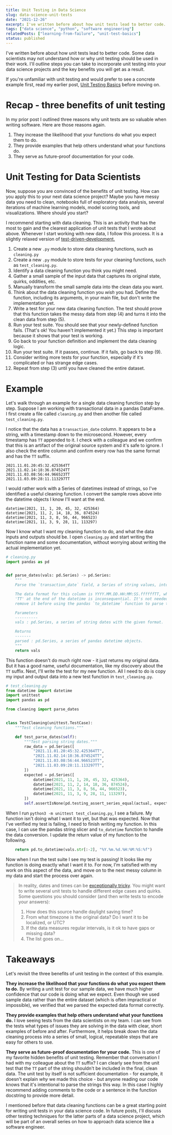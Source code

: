 ```yaml
---
title: Unit Testing in Data Science
slug: data-science-unit-tests
date: "2021-12-26"
excerpt: I've written before about how unit tests lead to better code. Some data scientists may not understand how or why unit testing should be used in their work. I'll outline steps you can take to incorporate unit testing into your data science projects and the key benefits you will get as a result.
tags: ["data science", "python", "software engineering"]
relatedPosts: ["learning-from-failure", "unit-test-basics"]
status: published
---
```


I've written before about how unit tests lead to better code. Some data scientists may not understand how or why unit testing should be used in their work. I'll outline steps you can take to incorporate unit testing into your data science projects and the key benefits you will get as a result.

If you're unfamiliar with unit testing and would prefer to see a concrete example first, read my earlier post, <a href="/unit-testing-basics">Unit Testing Basics</a> before moving on.

# Recap - three benefits of unit testing

In my prior post I outlined three reasons why unit tests are so valuable when writing software. Here are those reasons again.

1. They increase the likelihood that your functions do what you expect them to do.
2. They provide examples that help others understand what your functions do.
3. They serve as future-proof documentation for your code.

# Unit Testing for Data Scientists

Now, suppose you are convinced of the benefits of unit testing. How can you apply this to your next data science project? Maybe you have messy data you need to clean, notebooks full of exploratory data analysis, several iterations of machine learning models, model scoring tools, and visualizations. Where should you start?

I recommend starting with data cleaning. This is an activity that has the most to gain and the clearest application of unit tests that I wrote about above. Whenever I start working with new data, I follow this process. It is a slightly relaxed version of <a href="https://en.wikipedia.org/wiki/Test-driven_development">test-driven-development.</a>

1. Create a new `.py` module to store data cleaning functions, such as `cleaning.py`
2. Create a new `.py` module to store tests for your cleaning functions, such as `test_cleaning.py`.
3. Identify a data cleaning function you think you might need.
4. Gather a small sample of the input data that captures its original state, quirks, oddities, etc.
5. Manually transform the small sample data into the clean data you want.
6. Think about the data cleaning function you _wish_ you had. Define the function, including its arguments, in your main file, but don't write the implementation yet.
7. Write a test for your new data cleaning function. The test should prove that this function takes the messy data from step (4) and turns it into the clean data from step (5).
8. Run your test suite. You should see that your newly-defined function fails. (That's ok! You haven't implemented it yet.) This step is important because it shows that your test is working.
9. Go back to your function definition and implement the data cleaning logic.
10. Run your test suite. If it passes, continue. If it fails, go back to step (9).
11. Consider writing more tests for your function, especially if it's complicated or has strange edge cases.
12. Repeat from step (3) until you have cleaned the entire dataset.

# Example

Let's walk through an example for a single data cleaning function step by step. Suppose I am working with transactional data in a pandas DataFrame. I first create a file called `cleaning.py` and then another file called `test_cleaning.py`.

I notice that the data has a `transaction_date` column. It appears to be a string, with a timestamp down to the microsecond. However, every timestamp has `TT` appended to it. I check with a colleague and we confirm that this is an artifact of the original source system and it's safe to ignore. I also check the entire column and confirm every row has the same format and has the `TT` suffix.

```console
2021.11.01.20:45:32.425364TT
2021.11.02.14:18:36.874524TT
2021.11.03.08:56:44.966523TT
2021.11.03.09:28:11.113297TT
```

I would rather work with a Series of datetimes instead of strings, so I've identified a useful cleaning function. I convert the sample rows above into the datetime objects I know I'll want at the end.

```console
datetime(2021, 11, 1, 20, 45, 32, 425364)
datetime(2021, 11, 2, 14, 18, 36, 874524)
datetime(2021, 11, 3, 8, 56, 44, 966523)
datetime(2021, 11, 3, 9, 28, 11, 113297)
```

Now I know what I want my cleaning function to do, and what the data inputs and outputs should be. I open `cleaning.py` and start writing the function name and some documentation, without worrying about writing the actual implementation yet.

```python
# cleaning.py
import pandas as pd


def parse_dates(vals: pd.Series) -> pd.Series:
    """
    Parse the `transaction_date` field, a Series of string values, into dates.

    The data format for this column is YYYY.MM.DD.HH:MM:SS.ffffffTT, where the
    'TT' at the end of the datetime is inconsequential. It's not needed, so we
    remove it before using the pandas `to_datetime` function to parse the date.

    Parameters
    ----------
    vals : pd.Series, a series of string dates with the given format.

    Returns
    -------
    parsed : pd.Series, a series of pandas datetime objects.
    """
    return vals
```

This function doesn't do much right now - it just returns my original data. But it has a good name, useful documentation, like my discovery about the `TT` suffix. Next, I'll write the test for my new function. All I need to do is copy my input and output data into a new test function in `test_cleaning.py`.

```python
# test_cleaning.py
from datetime import datetime
import unittest
import pandas as pd

from cleaning import parse_dates


class TestCleaning(unittest.TestCase):
    """Test cleaning functions."""

    def test_parse_dates(self):
        """Test parsing string dates."""
        raw_data = pd.Series([
            "2021.11.01.20:45:32.425364TT",
            "2021.11.02.14:18:36.874524TT",
            "2021.11.03.08:56:44.966523TT",
            "2021.11.03.09:28:11.113297TT",
        ])
        expected = pd.Series([
            datetime(2021, 11, 1, 20, 45, 32, 425364),
            datetime(2021, 11, 2, 14, 18, 36, 874524),
            datetime(2021, 11, 3, 8, 56, 44, 966523),
            datetime(2021, 11, 3, 9, 28, 11, 113297),
        ])
        self.assertIsNone(pd.testing_assert_series_equal(actual, expected))
```

When I run `python3 -m unittest test_cleaning.py`, I see a failure. My function isn't doing what I want it to yet, but that was expected. Now that I've verified my test is failing, I need to finish writing my function. In this case, I can use the pandas string slicer and `to_datetime` function to handle the data conversion. I update the return value of my function to the following.

```python
    return pd.to_datetime(vals.str[:-2], "%Y.%m.%d.%H:%M:%S:%f")
```

Now when I run the test suite I see my test is passing! It looks like my function is doing exactly what I want it to. For now, I'm satisfied with my work on this aspect of the data, and move on to the next messy column in my data and start the process over again.

<blockquote>
In reality, dates and times can be <a href="https://imgs.xkcd.com/comics/supervillain_plan_2x.png">exceptionally tricky</a>. You might want to write several unit tests to handle different edge cases and quirks. Some questions you should consider (and then write tests to encode your answers):

1. How does this source handle daylight saving time?
2. From what timezone is the original data? Do I want it to be localized, or UTC?
3. If the data measures regular intervals, is it ok to have gaps or missing data?
4. The list goes on...
</blockquote>

# Takeaways

Let's revisit the three benefits of unit testing in the context of this example.

<strong>They increase the likelihood that your functions do what you expect them to do.</strong> By writing a unit test for our sample data, we have much higher confidence that our code is doing what we expect. Even though we used sample data rather than the entire dataset (which is often impractical or impossible), we verified that we parsed the expected data format correctly.

<strong>They provide examples that help others understand what your functions do.</strong> I love seeing tests from the data scientists on my team. I can see from the tests what types of issues they are solving in the data with clear, short examples of before and after. Furthermore, it helps break down the data cleaning process into a series of small, logical, repeatable steps that are easy for others to use.

<strong>They serve as future-proof documentation for your code.</strong> This is one of my favorite hidden benefits of unit testing. Remember that conversation I had with my colleague about the `TT` suffix? I can clearly see from the unit test that the `TT` part of the string shouldn't be included in the final, clean data. The unit test by itself is not sufficient documentation - for example, it doesn't explain _why_ we made this choice - but anyone reading our code knows that it's intentional to parse the strings this way. In this case I highly recommend adding comments to the code or a sentence in the function docstring to provide more detail.

I mentioned before that data cleaning functions can be a great starting point for writing unit tests in your data science code. In future posts, I'll discuss other testing techniques for the latter parts of a data science project, which will be part of an overall series on how to approach data science like a software engineer.
